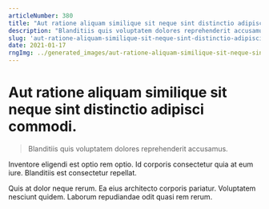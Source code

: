 ```yaml
---
articleNumber: 380
title: "Aut ratione aliquam similique sit neque sint distinctio adipisci commodi."
description: "Blanditiis quis voluptatem dolores reprehenderit accusamus."
slug: 'aut-ratione-aliquam-similique-sit-neque-sint-distinctio-adipisci-commodi.'
date: 2021-01-17
rngImg: ../generated_images/aut-ratione-aliquam-similique-sit-neque-sint-distinctio-adipisci-commodi..jpg
---
```


# Aut ratione aliquam similique sit neque sint distinctio adipisci commodi.

> Blanditiis quis voluptatem dolores reprehenderit accusamus.

Inventore eligendi est optio rem optio. Id corporis consectetur quia at eum iure. Blanditiis est consectetur repellat.
 Quis at dolor neque rerum. Ea eius architecto corporis pariatur. Voluptatem nesciunt quidem. Laborum repudiandae odit quasi rem rerum.
